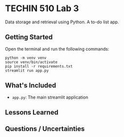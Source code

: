 # TECHIN 510 Lab 3

Data storage and retrieval using Python. 
A to-do list app.

## Getting Started

Open the terminal and run the following commands:

```
python -m venv venv
source venv/bin/activate
pip install -r requirements.txt
streamlit run app.py
```

## What's Included
- `app.py`: The main streamlit application

## Lessons Learned


## Questions / Uncertainties



